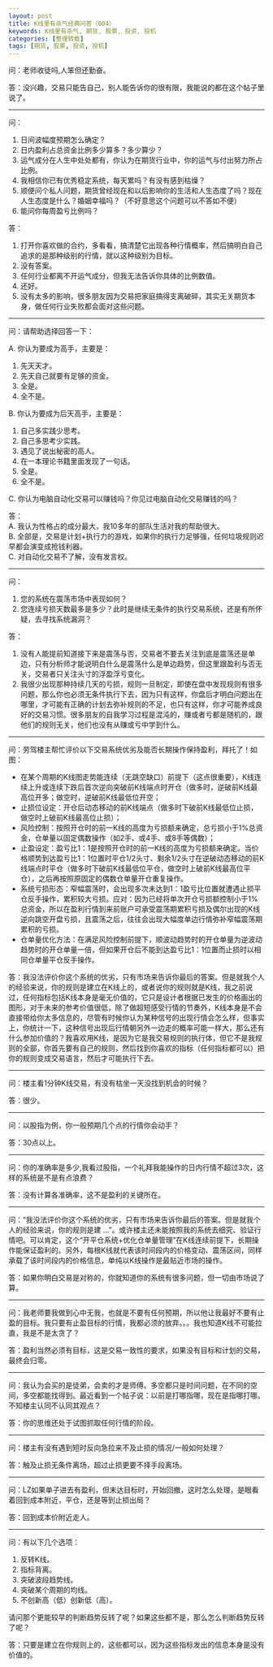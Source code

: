 ```yaml
---
layout: post
title: K线里有杀气经典问答（004）
keywords: K线里有杀气, 期货, 股票, 投资, 投机
categories: [整理转载]
tags: [期货, 股票, 投资, 投机]
---
```

问：老师收徒吗,人笨但还勤奋。

答：没兴趣，交易只能告自己，别人能告诉你的很有限，我能说的都在这个帖子里说了。

* * *

问：

1.	日间波幅度预期怎么确定？
2.	日内盈利占总资金比例多少算多？多少算少？
3.	运气成分在人生中处处都有，你认为在期货行业中，你的运气与付出努力所占比例。
4.	我相信你已有优秀稳定系统，每天累吗？有没有感到枯燥？
5.	 顺便问个私人问题，期货曾经现在和以后影响你的生活和人生态度了吗？现在人生态度是什么？婚姻幸福吗？（不好意思这个问题可以不答如不便）
6.	能问你每周盈亏比例吗？

答：

1.	打开你喜欢做的合约，多看看，搞清楚它出现各种行情概率，然后搞明白自己追求的是那种级别的行情，就以这种级别为目标。
2.	没有答案。
3.	任何行业都离不开运气成分，但我无法告诉你具体的比例数值。
4.	还好。
5.	没有太多的影响，很多朋友因为交易把家庭搞得支离破碎，其实无关期货本身，做任何行业失败都会面对这些问题。
<!-- more -->
* * *

问：请帮助选择回答一下：  

A. 你认为要成为高手，主要是：

1.	先天天才。
2.	先天自己就要有足够的资金。
3.	全是。
4.	全不是。

B. 你认为要成为后天高手，主要是：

1.	自己多实践少思考。
2.	自己多思考少实践。
3.	遇见了说出秘密的高人。
4.	在一本理论书籍里面发现了一句话。
5.	全是。
6.	全不是。

C. 你认为电脑自动化交易可以赚钱吗？你见过电脑自动化交易赚钱的吗？

答：  
A. 我认为性格占的成分最大，我10多年的部队生活对我的帮助很大。  
B. 全部是，交易是计划+执行力的游戏，如果你的执行力足够强，任何垃圾规则迟早都会演变成抢钱利器。  
C. 对自动化交易不了解，没有发言权。

* * *

问：

1.	您的系统在震荡市场中表现如何？
2.	您连续亏损天数最多是多少？此时是继续无条件的执行交易系统，还是有所怀疑，去寻找系统漏洞？

答：

1.	没有人能提前知道接下来是震荡与否，交易者不要去关注到底是震荡还是单边，只有分析师才能说明白什么是震荡什么是单边趋势，但这里跟盈利与否无关，交易者只关注头寸的浮盈浮亏变化。
2.	我很少出现那种持续几天的亏损，规则一旦制定，即使在盘中发现规则有很多问题，那么你也必须无条件执行下去，因为只有这样，你盘后才明白问题出在哪里，才可能有正确的计划去弥补规则的不足，也只有这样，你才可能养成良好的交易习惯。很多朋友的自我学习过程是混沌的，赚或者亏都是随机的，跟他们的规则无关，他们也没有从赚或亏中学到什么。

* * *

问：劳驾楼主帮忙评价以下交易系统优劣及能否长期操作保持盈利，拜托了！如图：

* 在某个周期的K线图走势能连续（无跳空缺口）前提下（这点很重要），K线连续上升或连续下跌后首次逆向突破前K线端点时开仓（做多时，逆破前K线最高位开多；做空时，逆破前K线最低位开空；
* 止损位设定：开仓后动态移动的前K线端点（做多时下破前K线最低位止损，做空时上破前K线最高位止损）；
* 风险控制：按照开仓时的前一K线的高度为亏损额来确定，总亏损小于1%总资金，仓单量以固定偶数操作（如2手、或4手、或8手等偶数）；
* 止盈设定：盈亏比1：1是按照开仓时的前一K线的高度为亏损额来确定。当价格顺势到达盈亏比1：1位置时平仓1/2头寸、剩余1/2头寸在逆破动态移动的前K线端点时平仓（做多时下破前K线最低位平仓，做空时上破前K线最高位平仓），之后再按照原固定的偶数仓单量开仓重复操作。
* 系统亏损形态：窄幅震荡时，会出现多次未达到1：1盈亏比位置就遭遇止损平仓反手操作，累积较大亏损。应对：因为已经将单次开仓亏损额控制小于1%总资金，所以在盈利行情到来前账户可承受震荡期累积亏损及偶尔出现的K线逆向跳空开盘亏损，且震荡之后，往往会出现大幅度单边行情弥补窄幅震荡期累积的亏损。
* 仓单量优化方法：在满足风险控制前提下，顺波动趋势时的开仓单量为逆波动趋势时的开仓单量一倍，但如果开仓后不能到达盈亏比1：1位置而止损时以相同仓单量平仓反手操作。

答：我没法评价你这个系统的优劣，只有市场来告诉你最后的答案。但是就我个人的经验来说，你的规则是建立在K线上的，或者说你的规则就是K线，我之前说过，任何指标包括K线本身是毫无价值的，它只是设计者根据已发生的价格画出的图形，对于未来的参考价值很低，除了做超短感受行情的节奏外，K线本身是不会直接带给你太多信息的，尽管有时候你认为某种信号的出现行情会怎么样，但事实上，你统计一下，这种信号出现后行情朝另外一边走的概率可能一样大，那么还有什么参加价值的？我喜欢用K线，是因为它是我交易规则的执行体，但它不是我规则的全部，你首先要有自己的规则，然后找到你喜欢的指标（任何指标都可以）把你的规则变成交易语言，然后才可能执行下去。

* * *

问：楼主看1分钟K线交易，有没有枯坐一天没找到机会的时候？

答：很少。

* * *

问：以股指为例，你一般预期几个点的行情你会动手？

答：30点以上。

* * *

问：你的准确率是多少,我看过股指，一个礼拜我能操作的日内行情不超过3次，这样的系统是不是有点浪费？

答：没有计算各准确率，这不是盈利的关键所在。

* * *

问：“我没法评价你这个系统的优劣，只有市场来告诉你最后的答案。但是就我个人的经验来说，你的规则是建 ...”。或许楼主还未能按照我的系统去细究、验证行情吧。可以肯定，这个“开平仓系统+优化仓单量管理”在K线连续前提下，长期操作能保证盈利的。另外，每根K线就代表该时间段内的价格变动、震荡区间，同样承载了该时间段内的价格信息，单纯以K线操作是最贴近市场的操作。

答：如果你明白交易是对称的，你就知道你的系统有很多问题，但一切由市场说了算。

* * *

问：我老师要我做到心中无我，也就是不要有任何预期，所以他让我最好不要有止盈的目标。我只要有止盈目标的行情，我都必须的放弃。。。我也知道K线不可能拉直，我是不是太贪了？

答：盈利当然必须有目标，这是交易一致性的要求，如果没有目标和计划的交易，最终会归零。

* * *

问：我认为会买的是徒弟，会卖的才是师傅。多空都只是时间问题，在不同的空间，多空都能找得到。最近看到一个帖子说：以前是打哪指哪，现在是指哪打哪。不知楼主认同不认同其观点？

答：你的思维还处于试图抓取任何行情的阶段。

* * *

问：楼主有没有遇到短时反向急拉来不及止损的情况/一般如何处理？

答：触及止损无条件离场，超过止损更要不择手段离场。

* * *

问：LZ如果单子进去有盈利，但末达目标时，开始回撤，这时怎么处理，是眼看着回到成本附近，平仓，还是等到止损出局？

答：回到成本价附近走人。

* * *

问：有以下几个选项：

1.	反转K线。
2.	指标背离。
3.	突破波段趋势线。
4.	突破某个周期的均线。
5.	不创新高（低）创新低（高）。

请问那个更能较早的判断趋势反转了呢？如果这些都不是，那么怎么判断趋势反转了呢？

答：只要是建立在你规则上的，这些都可以，因为这些指标发出的信息本身是没有价值的。